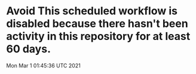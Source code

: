 # Avoid This scheduled workflow is disabled because there hasn't been activity in this repository for at least 60 days.
Mon Mar  1 01:45:36 UTC 2021
